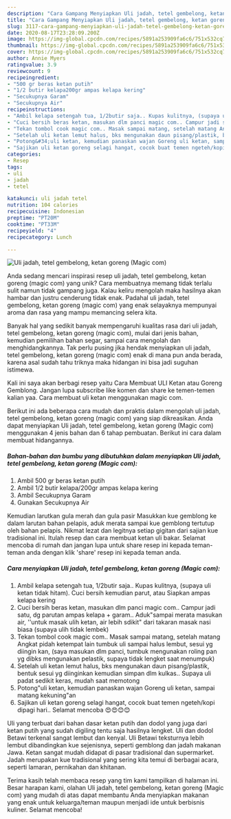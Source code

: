 ```yaml
---
description: "Cara Gampang Menyiapkan Uli jadah, tetel gembelong, ketan goreng (Magic com) yang Bikin Ngiler"
title: "Cara Gampang Menyiapkan Uli jadah, tetel gembelong, ketan goreng (Magic com) yang Bikin Ngiler"
slug: 3117-cara-gampang-menyiapkan-uli-jadah-tetel-gembelong-ketan-goreng-magic-com-yang-bikin-ngiler
date: 2020-08-17T23:28:09.200Z
image: https://img-global.cpcdn.com/recipes/5891a253909fa6c6/751x532cq70/uli-jadah-tetel-gembelong-ketan-goreng-magic-com-foto-resep-utama.jpg
thumbnail: https://img-global.cpcdn.com/recipes/5891a253909fa6c6/751x532cq70/uli-jadah-tetel-gembelong-ketan-goreng-magic-com-foto-resep-utama.jpg
cover: https://img-global.cpcdn.com/recipes/5891a253909fa6c6/751x532cq70/uli-jadah-tetel-gembelong-ketan-goreng-magic-com-foto-resep-utama.jpg
author: Annie Myers
ratingvalue: 3.9
reviewcount: 9
recipeingredient:
- "500 gr beras ketan putih"
- "1/2 butir kelapa200gr ampas kelapa kering"
- "Secukupnya Garam"
- "Secukupnya Air"
recipeinstructions:
- "Ambil kelapa setengah tua, 1/2butir saja.. Kupas kulitnya, (supaya uli ketan tidak hitam). Cuci bersih kemudian parut, atau Siapkan ampas kelapa kering"
- "Cuci bersih beras ketan, masukan dlm panci magic com.. Campur jadi satu, dg parutan ampas kelapa + garam.. Aduk&#34;sampai merata masukan air, &#39;&#39;untuk masak ulih ketan, air lebih sdikit&#34; dari takaran masak nasi biasa (supaya ulih tidak lembek)"
- "Tekan tombol cook magic com.. Masak sampai matang, setelah matang Angkat pidah ketempat lain tumbuk uli sampai halus lembut, sesui yg diingin kan, (saya masukan dlm panci, tumbuk mengunakan roling pan yg dibks mengunakan pelastik, supaya tidak lengket saat menumpuk)"
- "Setelah uli ketan lemut halus, bks mengunakan daun pisang/plastik, bentuk sesui yg diinginkan kemudian simpan dlm kulkas.. Supaya uli padat sedikit keras, mudah saat memotong"
- "Potong&#34;uli ketan, kemudian panaskan wajan Goreng uli ketan, sampai matang kekuning&#34;an"
- "Sajikan uli ketan goreng selagi hangat, cocok buat temen ngeteh/kopi dipagi hari.. Selamat mencoba 😍😍😊😊"
categories:
- Resep
tags:
- uli
- jadah
- tetel

katakunci: uli jadah tetel 
nutrition: 104 calories
recipecuisine: Indonesian
preptime: "PT20M"
cooktime: "PT33M"
recipeyield: "4"
recipecategory: Lunch

---
```



![Uli jadah, tetel gembelong, ketan goreng (Magic com)](https://img-global.cpcdn.com/recipes/5891a253909fa6c6/751x532cq70/uli-jadah-tetel-gembelong-ketan-goreng-magic-com-foto-resep-utama.jpg)

Anda sedang mencari inspirasi resep uli jadah, tetel gembelong, ketan goreng (magic com) yang unik? Cara membuatnya memang tidak terlalu sulit namun tidak gampang juga. Kalau keliru mengolah maka hasilnya akan hambar dan justru cenderung tidak enak. Padahal uli jadah, tetel gembelong, ketan goreng (magic com) yang enak selayaknya mempunyai aroma dan rasa yang mampu memancing selera kita.

Banyak hal yang sedikit banyak mempengaruhi kualitas rasa dari uli jadah, tetel gembelong, ketan goreng (magic com), mulai dari jenis bahan, kemudian pemilihan bahan segar, sampai cara mengolah dan menghidangkannya. Tak perlu pusing jika hendak menyiapkan uli jadah, tetel gembelong, ketan goreng (magic com) enak di mana pun anda berada, karena asal sudah tahu triknya maka hidangan ini bisa jadi suguhan istimewa.

Kali ini saya akan berbagi resep yaitu Cara Membuat ULI Ketan atau Goreng Gemblong. Jangan lupa subscribe like komen dan share ke temen-temen kalian yaa. Cara membuat uli ketan menggunakan magic com.


Berikut ini ada beberapa cara mudah dan praktis dalam mengolah uli jadah, tetel gembelong, ketan goreng (magic com) yang siap dikreasikan. Anda dapat menyiapkan Uli jadah, tetel gembelong, ketan goreng (Magic com) menggunakan 4 jenis bahan dan 6 tahap pembuatan. Berikut ini cara dalam membuat hidangannya.

<!--inarticleads1-->

##### Bahan-bahan dan bumbu yang dibutuhkan dalam menyiapkan Uli jadah, tetel gembelong, ketan goreng (Magic com):

1. Ambil 500 gr beras ketan putih
1. Ambil 1/2 butir kelapa/200gr ampas kelapa kering
1. Ambil Secukupnya Garam
1. Gunakan Secukupnya Air


Kemudian larutkan gula merah dan gula pasir Masukkan kue gemblong ke dalam larutan bahan pelapis, aduk merata sampai kue gemblong tertutup oleh bahan pelapis. Nikmat lezat dan legitnya setiap gigitan dari sajian kue tradisional ini. Itulah resep dan cara membuat ketan uli bakar. Selamat mencoba di rumah dan jangan lupa untuk share resep ini kepada teman-teman anda dengan klik &#39;share&#39; resep ini kepada teman anda. 

<!--inarticleads2-->

##### Cara menyiapkan Uli jadah, tetel gembelong, ketan goreng (Magic com):

1. Ambil kelapa setengah tua, 1/2butir saja.. Kupas kulitnya, (supaya uli ketan tidak hitam). Cuci bersih kemudian parut, atau Siapkan ampas kelapa kering
1. Cuci bersih beras ketan, masukan dlm panci magic com.. Campur jadi satu, dg parutan ampas kelapa + garam.. Aduk&#34;sampai merata masukan air, &#39;&#39;untuk masak ulih ketan, air lebih sdikit&#34; dari takaran masak nasi biasa (supaya ulih tidak lembek)
1. Tekan tombol cook magic com.. Masak sampai matang, setelah matang Angkat pidah ketempat lain tumbuk uli sampai halus lembut, sesui yg diingin kan, (saya masukan dlm panci, tumbuk mengunakan roling pan yg dibks mengunakan pelastik, supaya tidak lengket saat menumpuk)
1. Setelah uli ketan lemut halus, bks mengunakan daun pisang/plastik, bentuk sesui yg diinginkan kemudian simpan dlm kulkas.. Supaya uli padat sedikit keras, mudah saat memotong
1. Potong&#34;uli ketan, kemudian panaskan wajan Goreng uli ketan, sampai matang kekuning&#34;an
1. Sajikan uli ketan goreng selagi hangat, cocok buat temen ngeteh/kopi dipagi hari.. Selamat mencoba 😍😍😊😊


Uli yang terbuat dari bahan dasar ketan putih dan dodol yang juga dari ketan putih yang sudah digiling tentu saja hasilnya lengket. Uli dan dodol Betawi terkenal sangat lembut dan kenyal. Uli Betawi teksturnya lebih lembut dibandingkan kue sejenisnya, seperti gemblong dan jadah makanan Jawa. Ketan sangat mudah didapat di pasar tradisional dan supermarket. Jadah merupakan kue tradisional yang sering kita temui di berbagai acara, seperti lamaran, pernikahan dan khitanan. 

Terima kasih telah membaca resep yang tim kami tampilkan di halaman ini. Besar harapan kami, olahan Uli jadah, tetel gembelong, ketan goreng (Magic com) yang mudah di atas dapat membantu Anda menyiapkan makanan yang enak untuk keluarga/teman maupun menjadi ide untuk berbisnis kuliner. Selamat mencoba!
